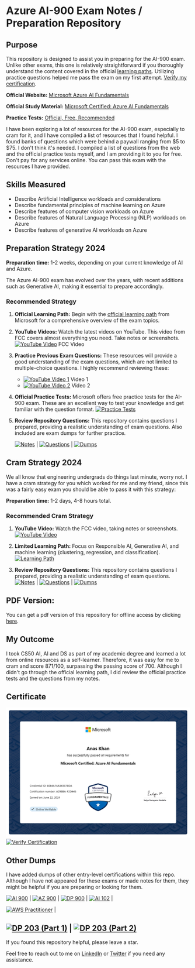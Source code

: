 # Azure AI-900 Exam Notes / Preparation Repository

## Purpose

This repository is designed to assist you in preparing for the AI-900 exam. Unlike other exams, this one is relatively straightforward if you thoroughly understand the content covered in the official [learning paths](https://docs.microsoft.com/en-us/learn/certifications/exams/ai-900). Utilizing practice questions helped me pass the exam on my first attempt. [Verify my certification](https://learn.microsoft.com/en-us/users/anxkhn/credentials/60e4a16a343378da).

**Official Website:** [Microsoft Azure AI Fundamentals](https://learn.microsoft.com/en-us/credentials/certifications/azure-ai-fundamentals)

**Official Study Material:** [Microsoft Certified: Azure AI Fundamentals](https://learn.microsoft.com/en-us/credentials/certifications/azure-ai-fundamentals)

**Practice Tests:** [Official, Free, Recommended](https://learn.microsoft.com/en-us/credentials/certifications/azure-ai-fundamentals/?practice-assessment-type=certification#certification-practice-for-the-exam)

I have been exploring a lot of resources for the AI-900 exam, especially to cram for it, and I have compiled a list of resources that I found helpful. I found banks of questions which were behind a paywall ranging from $5 to $75. I don't think it's needed. I compiled a list of questions from the web and the official practice tests myself, and I am providing it to you for free. Don't pay for any services online. You can pass this exam with the resources I have provided.

## Skills Measured

- Describe Artificial Intelligence workloads and considerations
- Describe fundamental principles of machine learning on Azure
- Describe features of computer vision workloads on Azure
- Describe features of Natural Language Processing (NLP) workloads on Azure
- Describe features of generative AI workloads on Azure

## Preparation Strategy 2024

**Preparation time:** 1-2 weeks, depending on your current knowledge of AI and Azure.

The Azure AI-900 exam has evolved over the years, with recent additions such as Generative AI, making it essential to prepare accordingly.

### Recommended Strategy

1. **Official Learning Path:** Begin with the [official learning path](https://docs.microsoft.com/en-us/learn/certifications/exams/ai-900) from Microsoft for a comprehensive overview of the exam topics.
2. **YouTube Videos:** Watch the latest videos on YouTube. This video from FCC covers almost everything you need. Take notes or screenshots.
   [![YouTube Video](https://img.shields.io/badge/YouTube-%23FF0000.svg?style=for-the-badge&logo=YouTube&logoColor=white)](https://www.youtube.com/watch?v=hHjmr_YOqnU) FCC Video

3. **Practice Previous Exam Questions:** These resources will provide a good understanding of the exam questions, which are not limited to multiple-choice questions. I highly recommend reviewing these:

   - [![YouTube Video 1](https://img.shields.io/badge/YouTube-%23FF0000.svg?style=for-the-badge&logo=YouTube&logoColor=white)](https://www.youtube.com/watch?v=edEfRpQSjXs) Video 1
   - [![YouTube Video 2](https://img.shields.io/badge/YouTube-%23FF0000.svg?style=for-the-badge&logo=YouTube&logoColor=white)](https://www.youtube.com/watch?v=7j1C41LbNYk) Video 2

4. **Official Practice Tests:** Microsoft offers free practice tests for the AI-900 exam. These are an excellent way to test your knowledge and get familiar with the question format.
   [![Practice Tests](https://img.shields.io/badge/Microsoft%20Learn-blue?style=for-the-badge&logo=microsoft&logoColor=white)](https://learn.microsoft.com/en-us/credentials/certifications/azure-ai-fundamentals/?practice-assessment-type=certification#certification-practice-for-the-exam)

5. **Review Repository Questions:** This repository contains questions I prepared, providing a realistic understanding of exam questions. Also included are exam dumps for further practice.

   [![Notes](https://img.shields.io/badge/Notes-blue?style=for-the-badge&logo=notepad++&logoColor=white)](notes.md) |
   [![Questions](https://img.shields.io/badge/Questions-red?style=for-the-badge&logo=question-circle&logoColor=white)](questions.md) |
   [![Dumps](https://img.shields.io/badge/Dumps-green?style=for-the-badge&logo=file-pdf&logoColor=white)](dumps/ai-900.pdf) 
   

## Cram Strategy 2024

We all know that engineering undergrads do things last minute, worry not. I have a cram strategy for you which worked for me and my friend, since this was a fairly easy exam you should be able to pass it with this strategy:

**Preparation time:** 1-2 days, 4-8 hours total.

### Recommended Cram Strategy

1. **YouTube Video:** Watch the FCC video, taking notes or screenshots.
   [![YouTube Video](https://img.shields.io/badge/YouTube-%23FF0000.svg?style=for-the-badge&logo=YouTube&logoColor=white)](https://www.youtube.com/watch?v=hHjmr_YOqnU)

2. **Limited Learning Path:** Focus on Responsible AI, Generative AI, and machine learning (clustering, regression, and classification).
   [![Learning Path](https://img.shields.io/badge/Microsoft%20Learn-blue?style=for-the-badge&logo=microsoft&logoColor=white)](https://docs.microsoft.com/en-us/learn/certifications/exams/ai-900)

3. **Review Repository Questions:** This repository contains questions I prepared, providing a realistic understanding of exam questions.
   [![Notes](https://img.shields.io/badge/Notes-blue?style=for-the-badge&logo=notepad++&logoColor=white)](notes.md) |
   [![Questions](https://img.shields.io/badge/Questions-red?style=for-the-badge&logo=question-circle&logoColor=white)](questions.md) |
   [![Dumps](https://img.shields.io/badge/Dumps-green?style=for-the-badge&logo=file-pdf&logoColor=white)](dumps/ai-900.pdf) 


## PDF Version:

You can get a pdf version of this repository for offline access by clicking [here](printable.pdf).

## My Outcome

I took CS50 AI, AI and DS as part of my academic degree and learned a lot from online resources as a self-learner. Therefore, it was easy for me to cram and score 871/100, surpassing the passing score of 700. Although I didn't go through the official learning path, I did review the official practice tests and the questions from my notes.

## Certificate

![certificate.jpg](certificate.jpg)
[![Verify Certification](https://img.shields.io/badge/Verify-blue?style=for-the-badge&logo=verified&logoColor=white)](https://learn.microsoft.com/en-us/users/anxkhn/credentials/60e4a16a343378da)

## Other Dumps

I have added dumps of other entry-level certifications within this repo. Although I have not appeared for these exams or made notes for them, they might be helpful if you are preparing or looking for them.

[![AI 900](https://img.shields.io/badge/AI900-green?style=for-the-badge&logo=file-pdf&logoColor=white)](dumps/ai-900.pdf) |
[![AZ 900](https://img.shields.io/badge/AZ900-blue?style=for-the-badge&logo=microsoft-azure&logoColor=white)](dumps/az-900.pdf) |
[![DP 900](https://img.shields.io/badge/DP900-blueviolet?style=for-the-badge&logo=microsoft-azure&logoColor=white)](dumps/dp-900.pdf) |
[![AI 102](https://img.shields.io/badge/AI102-maroon?style=for-the-badge&logo=microsoft-azure&logoColor=white)](dumps/ai-102.pdf) |

[![AWS Practitioner](https://img.shields.io/badge/AWS%20Practitioner-orange?style=for-the-badge&logo=amazon-aws&logoColor=white)](dumps/aws-practitioner.pdf) |

[![DP 203 (Part 1)](https://img.shields.io/badge/DP203%20(Part%201)-blueviolet?style=for-the-badge&logo=microsoft-azure&logoColor=white)](dumps/dp-203-1.pdf) |
[![DP 203 (Part 2)](https://img.shields.io/badge/DP203%20(Part%202)-blueviolet?style=for-the-badge&logo=microsoft-azure&logoColor=white)](dumps/dp-203-2.pdf)
---

If you found this repository helpful, please leave a star. 

Feel free to reach out to me on [LinkedIn](https://linkedin.com/in/anxkhn) or [Twitter](https://x.com/anxkhn) if you need any assistance.
